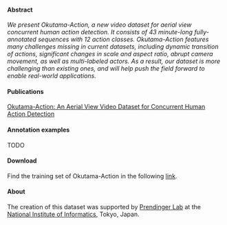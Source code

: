 #### Abstract

_We present Okutama-Action, a new video dataset for aerial view concurrent human action detection. It consists of 43 minute-long fully-annotated sequences with 12 action classes. Okutama-Action features many challenges missing in current datasets, including dynamic transition of actions, significant changes in scale and aspect ratio, abrupt camera movement, as well as multi-labeled actors. As a result, our dataset is more challenging than existing ones, and will help push the field forward to enable real-world applications._

#### Publications

[Okutama-Action: An Aerial View Video Dataset for Concurrent Human Action Detection](https://arxiv.org/abs/1706.03038)

#### Annotation examples

TODO

#### Download

Find the training set of Okutama-Action in the following [link](https://drive.google.com/drive/folders/0B6O3GZcCIFuDaUs4dG1HWWEyUWM?usp=sharing).

#### About

The creation of this dataset was supported by [Prendinger Lab](http://research.nii.ac.jp/~prendinger/) at the [National Institute of Informatics](http://www.nii.ac.jp/en/), Tokyo, Japan.
